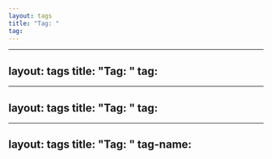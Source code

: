 ```yaml
---
layout: tags
title: "Tag: "
tag: 
---
```

---
layout: tags
title: "Tag: "
tag: 
---
---
layout: tags
title: "Tag: "
tag: 
---
---
layout: tags
title: "Tag: "
tag-name: 
---
